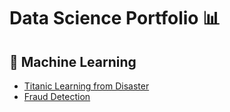 # Data Science Portfolio 📊

## 📁 Machine Learning
- [Titanic Learning from Disaster](https://github.com/alvarojcabrera/Titanic/tree/master)
- [Fraud Detection]((https://github.com/alvarojcabrera/Microcredit-Classification))

  
